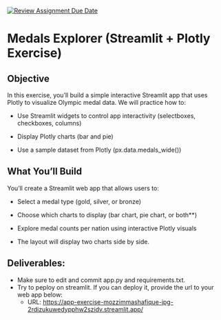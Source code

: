 [![Review Assignment Due Date](https://classroom.github.com/assets/deadline-readme-button-22041afd0340ce965d47ae6ef1cefeee28c7c493a6346c4f15d667ab976d596c.svg)](https://classroom.github.com/a/4u6QxMTs)
# Medals Explorer (Streamlit + Plotly Exercise)

## Objective

In this exercise, you’ll build a simple interactive Streamlit app that uses Plotly to visualize Olympic medal data.
We will practice how to:

* Use Streamlit widgets to control app interactivity (selectboxes, checkboxes, columns)

* Display Plotly charts (bar and pie)

* Use a sample dataset from Plotly (px.data.medals_wide())

## What You’ll Build

You’ll create a Streamlit web app that allows users to:

* Select a medal type (gold, silver, or bronze)

* Choose which charts to display (bar chart, pie chart, or both**)

* Explore medal counts per nation using interactive Plotly visuals

* The layout will display two charts side by side.

## Deliverables:

* Make sure to edit and commit app.py and requirements.txt.
* Try to peploy on streamlit. If you can deploy it, provide the url to your web app below:
  * URL: https://app-exercise-mozzimmashafique-jpg-2rdizukuwedypphw2szidv.streamlit.app/  
